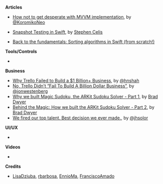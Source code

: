 **Articles**

* [How not to get desperate with MVVM implementation](https://medium.com/flawless-app-stories/how-to-use-a-model-view-viewmodel-architecture-for-ios-46963c67be1b), by [@KoromikoNeo](https://twitter.com/KoromikoNeo)
* [Snapshot Testing in Swift](http://www.stephencelis.com/2017/09/snapshot-testing-in-swift), by [Stephen Celis](https://twitter.com/stephencelis)

* [Back to the fundamentals: Sorting algorithms in Swift (from scratch!)](https://medium.com/@EnnioMa/back-to-the-fundamentals-sorting-algorithms-in-swift-from-scratch-fccf8a3daea3)

**Tools/Controls**

* 

**Business**

* [Why Trello Failed to Build a $1 Billion+ Business](https://blog.usejournal.com/why-trello-failed-to-build-a-1-billion-business-e1579511d5dc), by [@hnshah](https://twitter.com/hnshah)
* [No, Trello Didn’t “Fail To Build A Billion Dollar Business”](https://medium.com/hi-my-name-is-jon/no-trello-didnt-fail-to-build-a-billion-dollar-business-25264b08b0cb), by [@jonwestenberg](https://twitter.com/jonwestenberg)
* [Why we built Magic Sudoku, the ARKit Sudoku Solver - Part 1](https://blog.prototypr.io/why-we-built-magic-sudoku-the-arkit-sudoku-solver-306dde6c0a77), by [Brad Dwyer](https://www.twitter.com/braddwyer)
* [Behind the Magic: How we built the ARKit Sudoku Solver - Part 2](https://blog.prototypr.io/behind-the-magic-how-we-built-the-arkit-sudoku-solver-e586e5b685b0), by [Brad Dwyer](https://www.twitter.com/braddwyer)
* [We fired our top talent. Best decision we ever made.](https://medium.freecodecamp.org/we-fired-our-top-talent-best-decision-we-ever-made-4c0a99728fde), by [@jhsolor](https://twitter.com/jhsolor)

**UI/UX**

* 

**Videos**

* 

**Credits**

* [LisaDziuba](https://github.com/LisaDziuba), [rbarbosa](https://github.com/rbarbosa), [EnnioMa](https://github.com/ennioma), [FranciscoAmado](https://github.com/FranciscoAmado)
